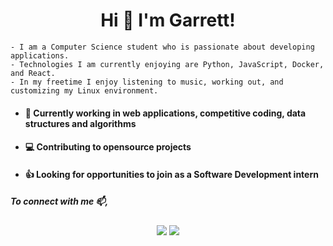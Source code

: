 <h1 align="center">Hi 👋 I'm Garrett!</h1>

```
- I am a Computer Science student who is passionate about developing applications. 
- Technologies I am currently enjoying are Python, JavaScript, Docker, and React. 
- In my freetime I enjoy listening to music, working out, and customizing my Linux environment.
```


- <h4>🔭 Currently working in web applications, competitive coding, data structures and algorithms</h4>
- <h4>💻 Contributing to opensource projects</h4>
- <h4>👍 Looking for opportunities to join as a Software Development intern</h4>

<h5>To connect with me 📫,</h5>
<p align="center">
<a href="https://www.linkedin.com/in/garrett-leising-501425159/" target="blank"><img src="https://img.shields.io/badge/linkedin-%230077B5.svg?&style=for-the-badge&logo=linkedin&logoColor=white" /></a>
<a href="https://www.garrettleising.net/" target="blank"><img src ="https://img.shields.io/badge/portfolio-web-%23.svg?&style=for-the-badge&logo=&logoColor=white%22"></a>
</p>


<!--
![Garrett's github stats](https://github-readme-stats.vercel.app/api?username=garrettleising&show_icons=true&theme=tokyonight)

**garrettleising/garrettleising** is a ✨ _special_ ✨ repository because its `README.md` (this file) appears on your GitHub profile.

Here are some ideas to get you started:

- 🔭 I’m currently working on ...
- 🌱 I’m currently learning ...
- 👯 I’m looking to collaborate on ...
- 🤔 I’m looking for help with ...
- 💬 Ask me about ...
- 📫 How to reach me: ...
- 😄 Pronouns: ...
- ⚡ Fun fact: ...
-->

